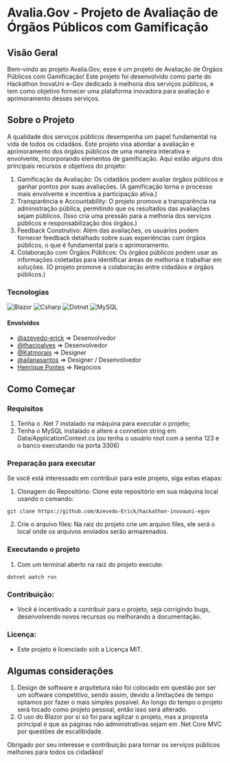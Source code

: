 # Avalia.Gov - Projeto de Avaliação de Órgãos Públicos com Gamificação

## Visão Geral
Bem-vindo ao projeto Avalia.Gov, esse é um projeto de Avaliação de Órgãos Públicos com Gamificação! Este projeto foi desenvolvido como parte do Hackathon InovaUni e-Gov dedicado à melhoria dos serviços públicos, e tem como objetivo fornecer uma plataforma inovadora para avaliação e aprimoramento desses serviços.

## Sobre o Projeto
A qualidade dos serviços públicos desempenha um papel fundamental na vida de todos os cidadãos. Este projeto visa abordar a avaliação e aprimoramento dos órgãos públicos de uma maneira interativa e envolvente, incorporando elementos de gamificação. Aqui estão alguns dos principais recursos e objetivos do projeto:

1. Gamificação da Avaliação: Os cidadãos podem avaliar órgãos públicos e ganhar pontos por suas avaliações. (A gamificação torna o processo mais envolvente e incentiva a participação ativa.)
2. Transparência e Accountability: O projeto promove a transparência na administração pública, permitindo que os resultados das avaliações sejam públicos. (Isso cria uma pressão para a melhoria dos serviços públicos e responsabilização dos órgãos.)
3. Feedback Construtivo: Além das avaliações, os usuários podem fornecer feedback detalhado sobre suas experiências com órgãos públicos, o que é fundamental para o aprimoramento.
4. Colaboração com Órgãos Públicos: Os órgãos públicos podem usar as informações coletadas para identificar áreas de melhoria e trabalhar em soluções. (O projeto promove a colaboração entre cidadãos e órgãos públicos.)

### Tecnologias
![Blazor](https://img.shields.io/badge/-Blazor-512BD4?logo=blazor&logoColor=white&style=flat-square&logoWidth=30 "Blazor")
![Csharp](https://img.shields.io/badge/-Csharp-512BD4?logo=csharp&logoColor=white&style=flat-square&logoWidth=30 "Csharp")
![Dotnet](https://img.shields.io/badge/-Dotnet-512BD4?logo=dotnet&logoColor=white&style=flat-square&logoWidth=30 "Dotnet")
![MySQL](https://img.shields.io/badge/-MySQL-4479A1?logo=MySQL&logoColor=white&style=flat-square&logoWidth=30 "MySQL")

#### Envolvidos
- [@azevedo-erick](https://github.com/azevedo-erick) => Desenvolvedor
- [@thacioalves](https://github.com/thacioalves) => Desenvolvedor
- [@Katmorais](https://github.com/Katmorais) => Designer
- [@ailanasantos](https://github.com/ailanasantos) => Designer / Desenvolvedor
- [Henrique Pontes](#) => Negócios


## Como Começar

### Requisitos
1. Tenha o .Net 7 instalado na máquina para executar o projeto;
2. Tenha o MySQL instalado e altere a connetion string em Data/ApplicationContext.cs (ou tenha o usuário root com a senha 123 e o banco executando na porta 3306) 

### Preparação para executar
Se você está interessado em contribuir para este projeto, siga estas etapas:

1. Clonagem do Repositório: Clone este repositório em sua máquina local usando o comando:

```
git clone https://github.com/Azevedo-Erick/hackathon-inovauni-egov
```

2. Crie o arquivo files: Na raiz do projeto crie um arquivo files, ele será o local onde os arquivos enviados serão armazenados.

### Executando o projeto

1. Com um terminal aberto na raiz do projeto execute:
```
dotnet watch run
```

### Contribuição: 
- Você é incentivado a contribuir para o projeto, seja corrigindo bugs, desenvolvendo novos recursos ou melhorando a documentação.

### Licença: 
- Este projeto é licenciado sob a Licença MIT.

## Algumas considerações

1. Design de software e arquitetura não foi colocado em questão por ser um software competitivo, sendo assim, devido a limitações de tempo optamos por fazer o mais simples possível. Ao longo do tempo o projeto será tocado como projeto pessoal, então isso será alterado.
2. O uso do Blazor por si só foi para agilizar o projeto, mas a proposta principal é que as páginas não administrativas sejam em .Net Core MVC por questões de escalibidade.

Obrigado por seu interesse e contribuição para tornar os serviços públicos melhores para todos os cidadãos!

